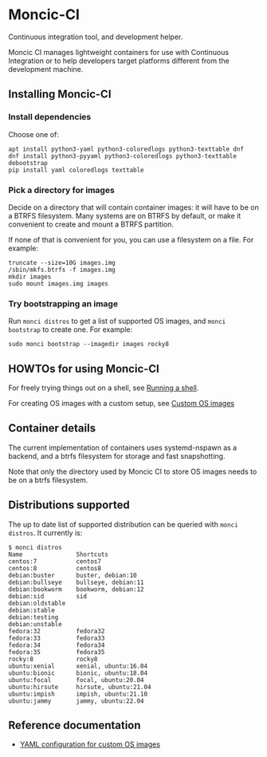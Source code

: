 # Moncic-CI

Continuous integration tool, and development helper.

Moncic CI manages lightweight containers for use with Continuous Integration or
to help developers target platforms different from the development machine.


## Installing Moncic-CI

### Install dependencies

Choose one of:

```
apt install python3-yaml python3-coloredlogs python3-texttable dnf
dnf install python3-pyyaml python3-coloredlogs python3-texttable debootstrap
pip install yaml coloredlogs texttable
```

### Pick a directory for images

Decide on a directory that will contain container images: it will have to be on
a BTRFS filesystem. Many systems are on BTRFS by default, or make it convenient
to create and mount a BTRFS partition.

If none of that is convenient for you, you can use a filesystem on a file. For
example:

```
truncate --size=10G images.img
/sbin/mkfs.btrfs -f images.img
mkdir images
sudo mount images.img images
```

### Try bootstrapping an image

Run `monci distros` to get a list of supported OS images, and `monci bootstrap`
to create one. For example:

```
sudo monci bootstrap --imagedir images rocky8
```

## HOWTOs for using Moncic-CI

For freely trying things out on a shell, see [Running a shell](doc/shell.md).

For creating OS images with a custom setup, see [Custom OS images](doc/custom-os-images.md)

## Container details

The current implementation of containers uses systemd-nspawn as a backend, and
a btrfs filesystem for storage and fast snapshotting.

Note that only the directory used by Moncic CI to store OS images needs to be
on a btrfs filesystem.


## Distributions supported

The up to date list of supported distribution can be queried with `monci
distros`. It currently is:

```
$ monci distros
Name               Shortcuts
centos:7           centos7
centos:8           centos8
debian:buster      buster, debian:10
debian:bullseye    bullseye, debian:11
debian:bookworm    bookworm, debian:12
debian:sid         sid
debian:oldstable
debian:stable
debian:testing
debian:unstable
fedora:32          fedora32
fedora:33          fedora33
fedora:34          fedora34
fedora:35          fedora35
rocky:8            rocky8
ubuntu:xenial      xenial, ubuntu:16.04
ubuntu:bionic      bionic, ubuntu:18.04
ubuntu:focal       focal, ubuntu:20.04
ubuntu:hirsute     hirsute, ubuntu:21.04
ubuntu:impish      impish, ubuntu:21.10
ubuntu:jammy       jammy, ubuntu:22.04
```

## Reference documentation

* [YAML configuration for custom OS images](doc/image-config.md)
